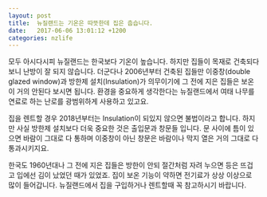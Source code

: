 ```yaml
---
layout: post
title:  뉴질랜드는 기온은 따뜻한데 집은 춥습니다.
date:   2017-06-06 13:01:12 +1200
categories: nzlife
---
```


모두 아시다시피 뉴질랜드는 한국보다 기온이 높습니다. 하지만 집들이 목재로 건축되다 보니 난방이 잘 되지 않습니다. 더군다나 2006년부터 건축된 집들만 이중창(double glazed window)과 방한제 설치(Insulation)가 의무이기에 그 전에 지은 집들은 보온이 거의 안된다 보시면 됩니다. 환경을 중요하게 생각한다는 뉴질랜드에서 여태 나무를 연료로 하는 난로를 광범위하게 사용하고 있고요.

집을 렌트할 경우 2018년부터는 Insulation이 되있지 않으면 불법이라고 합니다. 하지만 사실 방한제 설치보다 더욱 중요한 것은 출입문과 창문들 입니다. 문 사이에 틈이 있으면 바람이 그대로 다 통하며 이중창이 아닌 창문은 바람이나 막지 열은 거의 그대로 다 통과시키지요. 

한국도 1960년대나 그 전에 지은 집들은 방한이 안되 절간처럼 자려 누으면 등은 뜨겁고 입에선 김이 났었던 때가 있었죠. 집이 보온 기능이 약하면 전기료가 상상 이상으로 많이 들어갑니다. 뉴질랜드에서 집을 구입하거나 렌트할때 꼭 참고하시기 바랍니다.